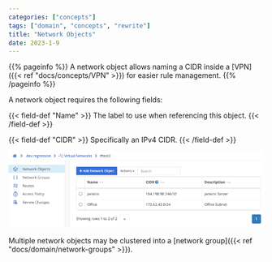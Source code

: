 ```yaml
---
categories: ["concepts"]
tags: ["domain", "concepts", "rewrite"]
title: "Network Objects"
date: 2023-1-9
---
```


{{% pageinfo %}}
A network object allows naming a CIDR inside a [VPN]({{< ref "docs/concepts/VPN" >}}) for easier rule management.
{{% /pageinfo %}}

A network object requires the following fields:

{{< field-def "Name" >}}
The label to use when referencing this object.
{{< /field-def >}}

{{< field-def "CIDR" >}}
Specifically an IPv4 CIDR.
{{< /field-def >}}

![img](network-objects.png)

Multiple network objects may be clustered into a [network group]({{< ref "docs/domain/network-groups" >}}).